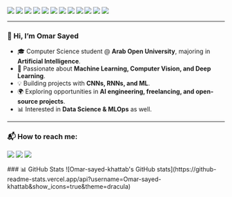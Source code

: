 <p>
  <img src="https://img.shields.io/badge/-Python-3776AB?style=flat-square&logo=Python&logoColor=white"/>
  <img src="https://img.shields.io/badge/-TensorFlow-FF6F00?style=flat-square&logo=TensorFlow&logoColor=white"/>
  <img src="https://img.shields.io/badge/-PyTorch-EE4C2C?style=flat-square&logo=PyTorch&logoColor=white"/>
  <img src="https://img.shields.io/badge/-Keras-D00000?style=flat-square&logo=Keras&logoColor=white"/>
  <img src="https://img.shields.io/badge/-ScikitLearn-F7931E?style=flat-square&logo=scikit-learn&logoColor=white"/>
  <img src="https://img.shields.io/badge/-OpenCV-5C3EE8?style=flat-square&logo=OpenCV&logoColor=white"/>
  <img src="https://img.shields.io/badge/-Pandas-150458?style=flat-square&logo=Pandas&logoColor=white"/>
  <img src="https://img.shields.io/badge/-NumPy-013243?style=flat-square&logo=Numpy&logoColor=white"/>
  <img src="https://img.shields.io/badge/-Jupyter-F37626?style=flat-square&logo=Jupyter&logoColor=white"/>
  <img src="https://img.shields.io/badge/-Git-F05032?style=flat-square&logo=Git&logoColor=white"/>
  <img src="https://img.shields.io/badge/-GitHub-181717?style=flat-square&logo=GitHub&logoColor=white"/>
  <img src="https://img.shields.io/badge/-VS%20Code-007ACC?style=flat-square&logo=visual-studio-code&logoColor=white"/>
</p>

---

### 👋 Hi, I’m **Omar Sayed**
- 🎓 Computer Science student @ **Arab Open University**, majoring in **Artificial Intelligence**.  
- 🤖 Passionate about **Machine Learning, Computer Vision, and Deep Learning**.  
- 💡 Building projects with **CNNs, RNNs, and ML**.  
- 🌍 Exploring opportunities in **AI engineering, freelancing, and open-source projects**.  
- 📊 Interested in **Data Science & MLOps** as well.  

---

### 📬 How to reach me:
<p>
  <a href="mailto:omar10wgg1@gmail.com"><img src="https://img.shields.io/badge/e-mail-D14836.svg?style=for-the-badge&logo=GMail&logoColor=white"/></a>
  <a href="https://www.linkedin.com/in/"><img src="https://img.shields.io/badge/linkedin-0077B5.svg?style=for-the-badge&logo=linkedin&logoColor=white"/></a>
  <a href="https://github.com/Omar-sayed-khattab"><img src="https://img.shields.io/badge/github-181717.svg?style=for-the-badge&logo=github&logoColor=white"/></a>
</p>
### 📊 GitHub Stats
![Omar-sayed-khattab's GitHub stats](https://github-readme-stats.vercel.app/api?username=Omar-sayed-khattab&show_icons=true&theme=dracula)
